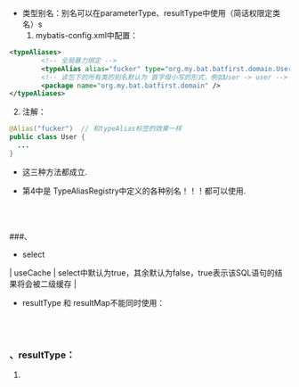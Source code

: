 
- 类型别名：别名可以在parameterType、resultType中使用（简话权限定类名）s
   1. mybatis-config.xml中配置：


```xml
<typeAliases>
        <!-- 全局暴力绑定 -->
        <typeAlias alias="fucker" type="org.my.bat.batfirst.domain.User" />
        <!-- 该包下的所有类的别名默认为 首字母小写的形式，例如User -> user -->
        <package name="org.my.bat.batfirst.domain" />
</typeAliases>
```
   2. 注解：

```Java
@Alias("fucker")  // 和typeAlias标签的效果一样
public class User {
  ...
}
```

- 这三种方法都成立.

- 第4中是 TypeAliasRegistry中定义的各种别名！！！都可以使用.

<br><br>

###、


- select

| useCache | select中默认为true，其余默认为false，true表示该SQL语句的结果将会被二级缓存 |


- resultType 和 resultMap不能同时使用：

<br><br>

### 、resultType：

1.
